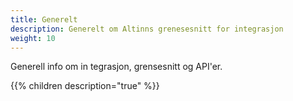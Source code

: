 ```yaml
---
title: Generelt
description: Generelt om Altinns grenesesnitt for integrasjon
weight: 10
---
```


Generell info om in tegrasjon, grensesnitt og API'er.

{{% children description="true" %}}